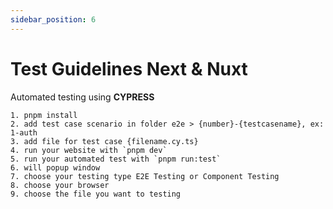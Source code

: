 ```yaml
---
sidebar_position: 6
---
```


# Test Guidelines Next & Nuxt

Automated testing using **CYPRESS**

```
1. pnpm install
2. add test case scenario in folder e2e > {number}-{testcasename}, ex: 1-auth
3. add file for test case {filename.cy.ts}
4. run your website with `pnpm dev`
5. run your automated test with `pnpm run:test`
6. will popup window
7. choose your testing type E2E Testing or Component Testing
8. choose your browser
9. choose the file you want to testing
```
